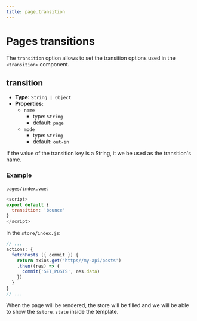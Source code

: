 ```yaml
---
title: page.transition
---
```


# Pages transitions

The `transition` option allows to set the transition options used in the `<transition>` component.

## transition

- **Type:** `String | Object`
- **Properties:**
  - `name`
    - type: `String`
    - default: `page`
  - `mode`
    - type: `String`
    - default: `out-in`

If the value of the transition key is a String, it we be used as the transition's name.

### Example

`pages/index.vue`:
```js
<script>
export default {
  transition: 'bounce'
}
</script>
```

In the `store/index.js`:

```js
// ...
actions: {
  fetchPosts ({ commit }) {
    return axios.get('https//my-api/posts')
    .then((res) => {
      commit('SET_POSTS', res.data)
    })
  }
}
// ...
```

When the page will be rendered, the store will be filled and we will be able to show the `$store.state` inside the template.

